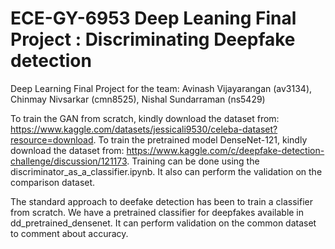 ﻿# ECE-GY-6953 Deep Leaning Final Project : Discriminating Deepfake detection
Deep Learning Final Project for the team:
Avinash Vijayarangan (av3134), Chinmay Nivsarkar (cmn8525), Nishal Sundarraman (ns5429)

To train the GAN from scratch, kindly download the dataset from: https://www.kaggle.com/datasets/jessicali9530/celeba-dataset?resource=download. 
To train the pretrained model DenseNet-121, kindly download the dataset from: https://www.kaggle.com/c/deepfake-detection-challenge/discussion/121173. 
Training can be done using the discriminator_as_a_classifier.ipynb. It also can perform the validation on the comparison dataset.

The standard approach to deefake detection has been to train a classifier from scratch. We have a pretrained classifier for deepfakes available in dd_pretrained_densenet. It can perform validation on the common dataset to comment about accuracy.
